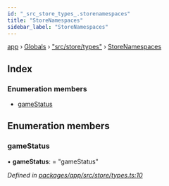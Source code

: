 ```yaml
---
id: "_src_store_types_.storenamespaces"
title: "StoreNamespaces"
sidebar_label: "StoreNamespaces"
---
```


[app](../index.md) › [Globals](../globals.md) › ["src/store/types"](../modules/_src_store_types_.md) › [StoreNamespaces](_src_store_types_.storenamespaces.md)

## Index

### Enumeration members

* [gameStatus](_src_store_types_.storenamespaces.md#gamestatus)

## Enumeration members

###  gameStatus

• **gameStatus**: = "gameStatus"

*Defined in [packages/app/src/store/types.ts:10](https://github.com/will-hart/pixatore/blob/5d54977/packages/app/src/store/types.ts#L10)*
